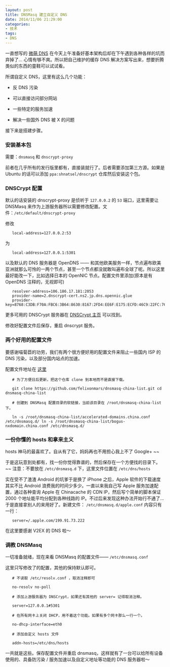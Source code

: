 ```yaml
---
layout: post
title: DNSMasq 建立自定义 DNS
date: 2014/11/06 21:29:00
categories:
- 技术
tags:
- DNS
---
```


一直想写的 [ 微萌 DNS][1] 在今天上午准备好基本架构后却在下午遇到各种各样的坑而弃掉了… 心情有够不爽。所以把自己维护的缓存 DNS 解决方案写出来，想要折腾类似的东西的童鞋可以试试看。

所谓自定义 DNS，这里有这么几个功能：

*   反 DNS 污染

*   可以直接访问部分网站

*   一些特定的服务加速

*   解决一些国外 DNS 被 X 的问题

接下来是搭建步骤。

### 安装基本包

需要：`dnsmasq` 和 `dnscrypt-proxy`

前者在几乎所有的发行版里都有，直接装就行了。后者需要添加第三方源。如果是 Ubuntu 的话可以添加 `ppa:shnatsel/dnscrypt` 仓库然后安装这个包。

### DNSCrypt 配置

默认的话安装的 dnscrypt-proxy 是侦听于 `127.0.0.2` 的 `53` 端口，这里需要让 DNSMasq 来作为上游服务器所以需要修改配置。文件：`/etc/default/dnscrypt-proxy`

修改
```
   local-address=127.0.0.2:53
```

为
```
   local-address=127.0.0.1:5301
```

以及默认的 DNS 服务器是 OpenDNS —— 和其他欧美服务一样，节点遍布欧美亚洲就那么可怜的一两个节点，甚至一个节点都没就敢叫遍布全球了呢。所以这里最好能改一下，比如选择日本的 OpenNIC 节点。配置文件里添加(原本是有 OpenDNS 注释的，无视即可)
```
   resolver-address=106.186.17.181:2053
   provider-name=2.dnscrypt-cert.ns2.jp.dns.opennic.glue
   provider-key=8768:C3DB:F70A:FBC6:3B64:8630:8167:2FD4:EE6F:E175:ECFD:46C9:22FC:7674:A1AC:2E2A
```

更多可用的 DNSCrypt 服务器在 [DNSCrypt 主页][2] 可以找到。

修改好配置文件后保存，重启 dnscrypt 服务。

### 两个好用的配置文件

要感谢喵菊苣的功劳，我们有两个很方便好用的配置文件来阻止一些国内 ISP 的 DNS 污染，以及部分国内站点的加速。

配置文件地址在 [ 这里][3]
```
   # 为了方便日后更新，把这个仓库 clone 到本地而不是直接下载。

   git clone https://github.com/felixonmars/dnsmasq-china-list.git cd dnsmasq-china-list

   # 创建到 DNSMasq 配置目录的软链接，当前该目录在 /root/dnsmasq-china-list 下。

   ln -s /root/dnsmasq-china-list/accelerated-domains.china.conf /etc/dnsmasq.d/ ln -s /root/dnsmasq-china-list/bogus-nxdomain.china.conf /etc/dnsmasq.d/
```

### 一份你懂的 hosts 和拿来主义

hosts 神马的最喜欢了。自从有了它，妈妈再也不用担心我上不了 Google+ ~~

于是这玩意到处都有，找一份你觉得靠谱的，然后保存在一个方便找的目录下。~~ 注意：不要放在 `/etc/dnsmasq.d` 下，这里文件位置在 `/etc/dns/hosts`

实在受不了渣渣 Android 的坑爹于是换了 iPhone 之后，Apple 软件的下载速度其实不比 Android 浪费我的时间少多少。一直以来我自己写 Apple 服务加速配置，通过各种查询 Apple 在 Chinacache 的 CDN IP，然后写个简单的脚本保证 2000 个地址能平均分配到各种线路的 IP。不过后来发现这种办法开始行不通了… 于是直接拿别人的来用好了。新建文件： `/etc/dnsmasq.d/apple.conf` 内容只有一行：
```
   server=/.apple.com/199.91.73.222
```

在这里要感谢 V2EX 的 DNS 啦～

### 调教 DNSMasq

一切准备就绪，现在来看 DNSMasq 的配置文件—— `/etc/dnsmasq.conf`

这里只写修改了的配置，其他的保持默认即可。
```
   # 不读取 /etc/resolv.conf ，取消注释即可

   no-resolv no-poll

   # 添加上游服务器为 DNSCrypt，如果还有其他的 server= 记得取消注释。

   server=127.0.0.1#5301

   # 在所有网卡上关闭 DHCP，用不着这个功能。如果有多个网卡那么一行一个。

   no-dhcp-interface=eth0

   # 添加自定义 hosts 文件

   addn-hosts=/etc/dns/hosts
```

一共就是这些。保存配置文件并重启 dnsmasq，这样就有了一台可以给所有设备使用的、具备防污染 / 服务加速以及自定义地址等功能的 DNS 服务器啦～

[1]: https://github.com/phoenixlzx/micromoedns

[2]: http://dnscrypt.org/

[3]: https://github.com/felixonmars/dnsmasq-china-list
